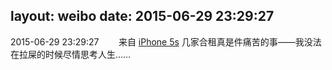 layout: weibo
date: 2015-06-29 23:29:27
---
<meta name="referrer" content="no-referrer" />

2015-06-29 23:29:27  &nbsp;&nbsp;&nbsp;&nbsp;&nbsp;&nbsp; 来自 <a href="sinaweibo://customweibosource" rel="nofollow">iPhone 5s</a>
几家合租真是件痛苦的事——我没法在拉屎的时候尽情思考人生…… ​​​
